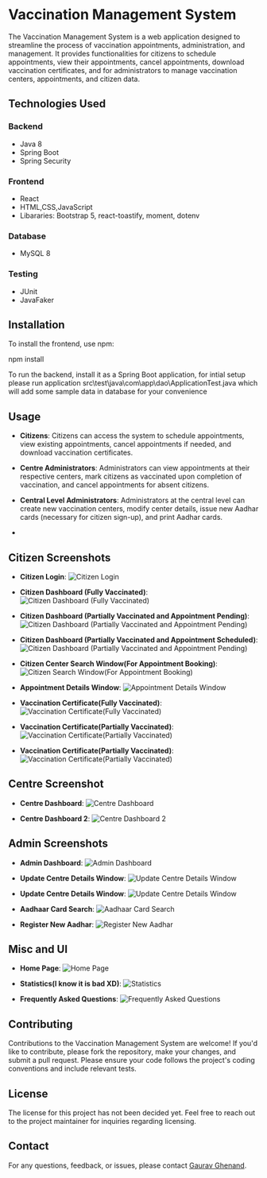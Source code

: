# Vaccination Management System

The Vaccination Management System is a web application designed to streamline the process of vaccination appointments, administration, and management. It provides functionalities for citizens to schedule appointments, view their appointments, cancel appointments, download vaccination certificates, and for administrators to manage vaccination centers, appointments, and citizen data.

## Technologies Used

### Backend

- Java 8
- Spring Boot
- Spring Security

### Frontend

- React
- HTML,CSS,JavaScript
- Libararies: Bootstrap 5, react-toastify, moment, dotenv

### Database

- MySQL 8

### Testing

- JUnit
- JavaFaker

## Installation

To install the frontend, use npm:

npm install

To run the backend, install it as a Spring Boot application, for intial setup please run application src\test\java\com\app\dao\ApplicationTest.java which will add some sample data in database for your convenience

## Usage

- **Citizens**: Citizens can access the system to schedule appointments, view existing appointments, cancel appointments if needed, and download vaccination certificates.
  
- **Centre Administrators**: Administrators can view appointments at their respective centers, mark citizens as vaccinated upon completion of vaccination, and cancel appointments for absent citizens.
  
- **Central Level Administrators**: Administrators at the central level can create new vaccination centers, modify center details, issue new Aadhar cards (necessary for citizen sign-up), and print Aadhar cards.
- 
## Citizen Screenshots

- **Citizen Login**:
![Citizen Login](https://github.com/D3-80812-Gaurav/Vaccine-Management-System/blob/main/Screenshots/CitizenSignIn.png)

- **Citizen Dashboard (Fully Vaccinated)**:
![Citizen Dashboard (Fully Vaccinated)](https://github.com/D3-80812-Gaurav/Vaccine-Management-System/blob/main/Screenshots/CitizenDashboard1.png)

- **Citizen Dashboard (Partially Vaccinated and Appointment Pending)**:
![Citizen Dashboard (Partially Vaccinated and Appointment Pending)](https://github.com/D3-80812-Gaurav/Vaccine-Management-System/blob/main/Screenshots/CitizenDashboard2.png)

- **Citizen Dashboard (Partially Vaccinated and Appointment Scheduled)**:
![Citizen Dashboard (Partially Vaccinated and Appointment Pending)](https://github.com/D3-80812-Gaurav/Vaccine-Management-System/blob/main/Screenshots/CitizenDashboard3.png)

- **Citizen Center Search Window(For Appointment Booking)**:
![Citizen Search Window(For Appointment Booking)](https://github.com/D3-80812-Gaurav/Vaccine-Management-System/blob/main/Screenshots/CenterSearchForBooking.png)

- **Appointment Details Window**:
![Appointment Details Window](https://github.com/D3-80812-Gaurav/Vaccine-Management-System/blob/main/Screenshots/AppointmentDetails.png)

- **Vaccination Certificate(Fully Vaccinated)**:
![Vaccination Certificate(Fully Vaccinated)](https://github.com/D3-80812-Gaurav/Vaccine-Management-System/blob/main/Screenshots/VaccinationCertificate.png)

- **Vaccination Certificate(Partially Vaccinated)**:
![Vaccination Certificate(Partially Vaccinated)](https://github.com/D3-80812-Gaurav/Vaccine-Management-System/blob/main/Screenshots/PartiallyVaccinatedCertificate.png)

- **Vaccination Certificate(Partially Vaccinated)**:
![Vaccination Certificate(Partially Vaccinated)](https://github.com/D3-80812-Gaurav/Vaccine-Management-System/blob/main/Screenshots/PartiallyVaccinatedCertificate.png)

## Centre Screenshot
- **Centre Dashboard**:
![Centre Dashboard](https://github.com/D3-80812-Gaurav/Vaccine-Management-System/blob/main/Screenshots/CenterDashboard.png)

- **Centre Dashboard 2**:
![Centre Dashboard 2](https://github.com/D3-80812-Gaurav/Vaccine-Management-System/blob/main/Screenshots/CenterDashboard2.png)

## Admin Screenshots
- **Admin Dashboard**:
![Admin Dashboard](https://github.com/D3-80812-Gaurav/Vaccine-Management-System/blob/main/Screenshots/AdminDashboard.png)

- **Update Centre Details Window**:
![Update Centre Details Window](https://github.com/D3-80812-Gaurav/Vaccine-Management-System/blob/main/Screenshots/UpdateCenterDetails.png)

- **Update Centre Details Window**:
![Update Centre Details Window](https://github.com/D3-80812-Gaurav/Vaccine-Management-System/blob/main/Screenshots/UpdateCenterDetails.png)

- **Aadhaar Card Search**:
![Aadhaar Card Search](https://github.com/D3-80812-Gaurav/Vaccine-Management-System/blob/main/Screenshots/AadharCardSearch.png)

- **Register New Aadhar**:
![Register New Aadhar](https://github.com/D3-80812-Gaurav/Vaccine-Management-System/blob/main/Screenshots/RegisterAadhar.png)

## Misc and UI

- **Home Page**:
![Home Page](https://github.com/D3-80812-Gaurav/Vaccine-Management-System/blob/main/Screenshots/Home.png)

- **Statistics(I know it is bad XD)**:
![Statistics](https://github.com/D3-80812-Gaurav/Vaccine-Management-System/blob/main/Screenshots/Statistics.png)

- **Frequently Asked Questions**:
![Frequently Asked Questions](https://github.com/D3-80812-Gaurav/Vaccine-Management-System/blob/main/Screenshots/FAQs.png)

## Contributing

Contributions to the Vaccination Management System are welcome! If you'd like to contribute, please fork the repository, make your changes, and submit a pull request. Please ensure your code follows the project's coding conventions and include relevant tests.

## License

The license for this project has not been decided yet. Feel free to reach out to the project maintainer for inquiries regarding licensing.

## Contact

For any questions, feedback, or issues, please contact [Gaurav Ghenand](mailto:gaurav.ghenand@gmail.com).
